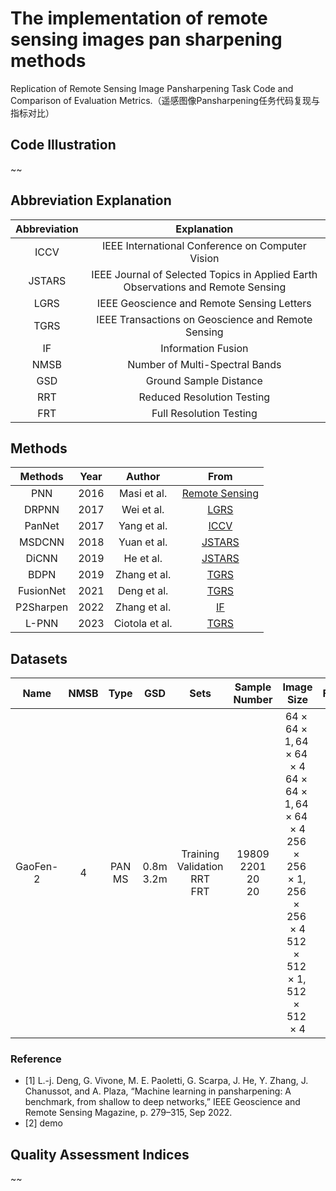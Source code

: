 # The implementation of remote sensing images pan sharpening methods
Replication of Remote Sensing Image Pansharpening Task Code and Comparison of Evaluation Metrics.（遥感图像Pansharpening任务代码复现与指标对比）
## Code Illustration
~~

## Abbreviation Explanation
| Abbreviation | Explanation |
|:-------:|:-------:|
|ICCV|IEEE International Conference on Computer Vision|
|JSTARS|IEEE Journal of Selected Topics in Applied Earth Observations and Remote Sensing|
|LGRS|IEEE Geoscience and Remote Sensing Letters|
|TGRS|IEEE Transactions on Geoscience and Remote Sensing|
|IF| Information Fusion |
|NMSB|Number of Multi-Spectral Bands|
|GSD|Ground Sample Distance|
|RRT|Reduced Resolution Testing|
|FRT|Full Resolution Testing|

## Methods
| Methods | Year | Author | From | 
|:-------:|:-------:|:-------:|:-------:|
| PNN | 2016 | Masi et al. | [Remote Sensing](https://www.mdpi.com/2072-4292/8/7/594) | 
|DRPNN| 2017 |Wei et al. | [LGRS](https://ieeexplore.ieee.org/document/8012503) |
| PanNet | 2017 | Yang et al. | [ICCV](https://ieeexplore.ieee.org/document/8237455) |
|MSDCNN| 2018 |Yuan et al.|[JSTARS](https://ieeexplore.ieee.org/document/8127731)| 
| DiCNN | 2019 | He et al. | [JSTARS](https://ieeexplore.ieee.org/document/8667040) |
| BDPN  | 2019 |Zhang et al.|[TGRS](https://ieeexplore.ieee.org/document/8667448) |
|FusionNet |2021 |Deng et al.| [TGRS](https://ieeexplore.ieee.org/document/9240949) |
|P2Sharpen|2022| Zhang  et al.|[IF](https://doi.org/10.1016/j.inffus.2022.10.010)|
|L-PNN|2023| Ciotola et al.| [TGRS](10.1109/TGRS.2023.3299356)|
## Datasets

| Name | NMSB| Type | GSD | Sets | Sample Number | Image Size | From |
|:-------:|:-------:|:-------:|:-------:|:-------:|:-------:|:-------:|:-------:|
|GaoFen-2|4|PAN<br>MS|0.8m<br>3.2m|Training<br>Validation<br>RRT<br>FRT|19809<br>2201<br>20<br>20|$64 \times 64 \times 1, 64 \times 64 \times 4$<br>$64 \times 64 \times 1, 64 \times 64 \times 4$<br>$256 \times 256 \times 1, 256 \times 256 \times 4$<br>$512 \times 512 \times 1, 512 \times 512 \times 4$|[1]|

### Reference
- [1] L.-j. Deng, G. Vivone, M. E. Paoletti, G. Scarpa, J. He, Y. Zhang, J. Chanussot, and A. Plaza, “Machine learning in pansharpening: A benchmark, from shallow to deep networks,” IEEE Geoscience and Remote Sensing Magazine, p. 279–315, Sep 2022.
- [2] demo

## Quality Assessment Indices
~~

